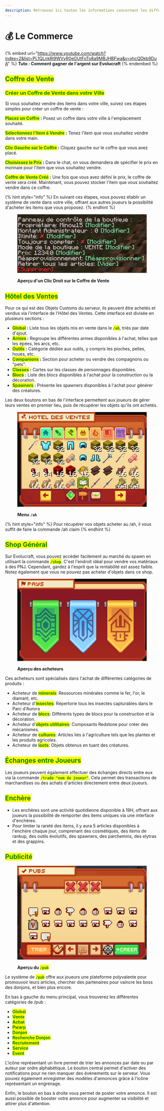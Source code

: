 ```yaml
---
description: Retrouvez ici toutes les informations concernant les différents commerces
---
```


# 💰 Le Commerce

{% embed url="https://www.youtube.com/watch?index=2&list=PL1QLnkRl9WVyR0eGUtFoTo8a9MBJHBFwa&v=xhcQDkb9DuA" %}
**Tuto : Comment gagner de l'argent sur Evolucraft**
{% endembed %}

## <mark style="color:green;">Coffre de Vente</mark>

### <mark style="color:green;">C</mark><mark style="color:green;">**réer un Coffre de Vente dans votre Ville**</mark>

Si vous souhaitez vendre des items dans votre ville, suivez ces étapes simples pour créer un coffre de vente : &#x20;

<mark style="color:green;">**Placez un Coffre**</mark>**&#x20;:** Posez un coffre dans votre ville à l'emplacement souhaité.

<mark style="color:green;">**Sélectionnez l'Item à Vendre**</mark>**&#x20;:** Tenez l'item que vous souhaitez vendre dans votre main.

<mark style="color:green;">**Clic Gauche sur le Coffre**</mark>**&#x20;:** Cliquez gauche sur le coffre que vous avez placé.

<mark style="color:green;">**Choisissez le Prix**</mark>**&#x20;:** Dans le chat, on vous demandera de spécifier le prix en monnaie pour l'item que vous souhaitez vendre.

<mark style="color:green;">**Coffre de Vente Créé**</mark>**&#x20;:** Une fois que vous avez défini le prix, le coffre de vente sera créé. Maintenant, vous pouvez stocker l'item que vous souhaitez vendre dans ce coffre.

{% hint style="info" %}
En suivant ces étapes, vous pouvez établir un système de vente dans votre ville, offrant aux autres joueurs la possibilité d'acheter les items que vous proposez.
{% endhint %}

<figure><img src="../.gitbook/assets/image (24).png" alt=""><figcaption><p><strong>Aperçu d'un Clic Droit sur le Coffre de Vente</strong></p></figcaption></figure>

## <mark style="color:green;">Hôtel des Ventes</mark>

Pour ce qui est des Objets Customs du serveur, ils peuvent être achetés et vendus via l'interface de l'Hôtel des Ventes. Cette interface est divisée en plusieurs sections :

* <mark style="color:green;">**Global**</mark>**&#x20;:** Liste tous les objets mis en vente dans le <mark style="color:green;">**`/ah`**</mark>, triés par date d'ajout.
* <mark style="color:green;">**Armes**</mark>**&#x20;:** Regroupe les différentes armes disponibles à l'achat, telles que les épées, les arcs, etc.
* <mark style="color:green;">**Outils**</mark>**&#x20;:** Catégorie dédiée aux outils, y compris les pioches, pelles, houes, etc.
* <mark style="color:green;">**Companions**</mark>**&#x20;:** Section pour acheter ou vendre des compagnons ou "pets".
* <mark style="color:green;">**Classes**</mark>**&#x20;:** Cartes sur les classes de personnages disponibles.
* <mark style="color:green;">**Blocs**</mark>**&#x20;:** Liste des blocs disponibles à l'achat pour la construction ou la décoration.
* <mark style="color:green;">**Spawners**</mark>**&#x20;:** Présente les spawners disponibles à l'achat pour générer des créatures.

Les deux boutons en bas de l'interface permettent aux joueurs de gérer leurs ventes en premier lieu, puis de récupérer les objets qu'ils ont achetés.

<figure><img src="../.gitbook/assets/image (25).png" alt=""><figcaption><p><strong>Menu</strong> <strong><code>/ah</code></strong></p></figcaption></figure>

{% hint style="info" %}
Pour récupérer vos objets acheter au /ah, il vous suffit de faire la commande /ah claim
{% endhint %}

## <mark style="color:green;">Shop Général</mark>

Sur Evolucraft, vous pouvez accéder facilement au marché du spawn en utilisant la commande <mark style="color:green;">**`/shop`**</mark>. C'est l'endroit idéal pour vendre vos matériaux à des PNJ. Cependant, gardez à l'esprit que la rentabilité est assez faible. Notez également que vous ne pouvez pas acheter d'objets dans ce shop.

<figure><img src="../.gitbook/assets/image (4).png" alt=""><figcaption><p><strong>Aperçu des acheteurs</strong></p></figcaption></figure>

Ces acheteurs sont spécialisés dans l'achat de différentes catégories de produits :

* Acheteur de <mark style="color:green;">**minerais**</mark>: Ressources minérales comme le fer, l'or, le diamant, etc.
* Acheteur d'<mark style="color:green;">**insectes**</mark>: Répertorie tous les insectes capturables dans le Parc d'Aurora
* Acheteur de <mark style="color:green;">**blocs**</mark>: Différents types de blocs pour la construction et la décoration.
* Acheteur d'<mark style="color:green;">**objets utilitaires**</mark>: Composants Redstone pour créer des mécanismes.
* Acheteur de <mark style="color:green;">**cultures**</mark>: Articles liés à l'agriculture tels que les plantes et les produits agricoles.
* Acheteur de <mark style="color:green;">**loots**</mark>: Objets obtenus en tuant des créatures.

## <mark style="color:green;">**Échanges entre Joueurs**</mark>

Les joueurs peuvent également effectuer des échanges directs entre eux via la commande <mark style="color:green;">**`/trade "nom du joueur"`**</mark>. Cela permet des transactions de marchandises ou des achats d'articles directement entre deux joueurs.

## <mark style="color:green;">Enchère</mark>

* Les enchères sont une activité quotidienne disponible à 19H, offrant aux joueurs la possibilité de remporter des items uniques via une interface d'enchères.
* Pour limiter la rareté des items, il y aura 5 articles disponibles à l'enchère chaque jour, comprenant des cosmétiques, des items de rankup, des outils évolutifs, des spawners, des parchemins, des elytras et des grappins.

## <mark style="color:green;">Publicité</mark>

<figure><img src="../.gitbook/assets/image (31).png" alt=""><figcaption><p><strong>Aperçu du </strong><mark style="color:green;"><strong><code>/pub</code></strong></mark></p></figcaption></figure>

Le système de <mark style="color:green;">**`/pub`**</mark> offre aux joueurs une plateforme polyvalente pour promouvoir leurs articles, chercher des partenaires pour vaincre les boss des donjons, et bien plus encore.

En bas à gauche du menu principal, vous trouverez les différentes catégories de /pub :&#x20;

* <mark style="color:green;">**Global**</mark>
* <mark style="color:green;">**Vente**</mark>
* <mark style="color:green;">**Achat**</mark>
* <mark style="color:green;">**Pwarp**</mark>
* <mark style="color:green;">**Donjon**</mark>
* <mark style="color:green;">**Recherche Donjon**</mark>
* <mark style="color:green;">**Recrutement**</mark>
* <mark style="color:green;">**Service**</mark>
* <mark style="color:green;">**Event**</mark>

L'icône représentant un livre permet de trier les annonces par date ou par auteur par ordre alphabétique. Le bouton central permet d'activer des notifications pour ne rien manquer des événements sur le serveur. Vous pouvez également enregistrer des modèles d'annonces grâce à l'icône représentant un engrenage.

Enfin, le bouton en bas à droite vous permet de poster votre annonce. Il est aussi possible de booster votre annonce pour augmenter sa visibilité et attirer plus d'attention.
